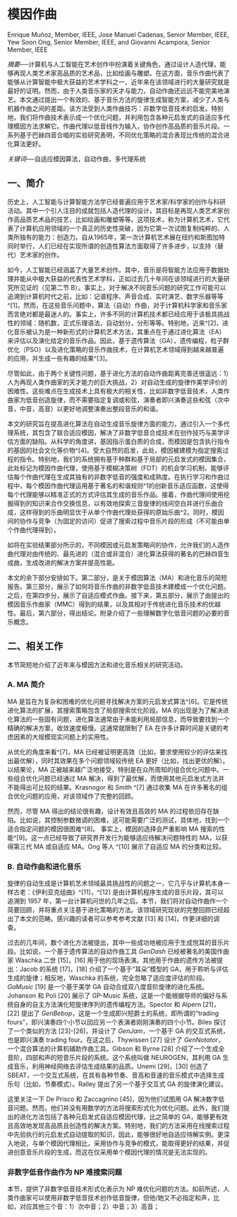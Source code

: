 # 模因作曲

Enrique Muñoz, Member, IEEE, Jose Manuel Cadenas, Senior Member, IEEE, Yew Soon Ong, Senior Member, IEEE, and Giovanni Acampora, Senior Member, IEEE

*摘要*──计算机与人工智能在艺术创作中扮演着关键角色，通过设计人造代理，能够再现人类艺术家高品质的艺术品，比如绘画与雕塑。在这方面，音乐作曲代表了能够从计算智能中极大获益的艺术学科之一，近年来在该领域进行的大量研究就是最好的证明。然而，由于人类音乐家的天才与能力，自动作曲还远远不能完美地演艺。本文通过提出一个有效的、基于音乐方法的旋律生成智能方案，减少了人类与机器作曲之间的差距。该方法受到人类作曲技巧：非数字低音技术的启发。特别地，我们将作曲技术表示成一个优化问题，并利用包含各种元启发式的自适应多代理模因方法求解它。作曲代理以低音线作为输入，协作创作高品质的音乐片段。一系列基于巴赫四音合唱的实验研究表明，不同优化策略的混合表现比传统的混合进化算法更好。

*关键词*──自适应模因算法，自动作曲，多代理系统

## 一、简介

历史上，人工智能与计算智能方法学已经普遍应用于艺术家/科学家的创作与科研活动。其中一个引人注目的成就包括人造代理的设计，其目标是再现人类艺术家创作高品质艺术品的技艺，比如绘画和雕塑等等。这项技术，称为计算机艺术，它代表了计算机应用领域的一个真正的历史性突破，因为它第一次试图复制纯粹的、人类所独有的能力：创造力。自从1965年，第一次计算机艺术展在纽约和斯图加特同时举行，人们已经在实现所谓的创造性算法方面取得了许多进步，以支持（替代）艺术家的创作。

如今，人工智能已经涵盖了大量艺术创作。其中，音乐是将智能方法应用于数据处理并能从中极大获益的代表性艺术学科，正如过去几十年间在该领域进行的大量研究所见证的（见第二节 B）。事实上，对于解决不同音乐问题的研究工作可能可以追溯到计算机时代之前，比如：记谱程序、声音合成、实时演艺、数字乐器等等^[1]。然而，在这些音乐问题中，算法（自动）作曲，对于计算机科学家和音乐家而言绝对都是最迷人的。事实上，许多不同的计算机技术都已经应用于该极具挑战性的领域：随机数，正式乐理语法，自动划分，分形等等。特别地，近来^[2]，进化音乐被认为是一种新形式的计算机艺术方法，其重点在于通过进化算法（EA）来评估以及演化给定的音乐作品。因此，基于遗传算法（GA），遗传编程，粒子群优化（PSO）以及进化策略的音乐作曲技术，在计算机艺术领域得到越来越普遍的应用，并生成一些有趣的结果^[3]。

尽管如此，由于两个关键性问题，基于进化方法的自动作曲距离完善还很遥远：1）人为再现人类作曲家的天才能力的巨大挑战，2）对自动生成的旋律作美学评价的困难性。这些难点在生成技术上具有极大的相关性，比如非数字低音技术，人类作曲家为低音创造旋律，而不需要指定复调或和弦，演奏者即兴演奏这些和弦（次中音，中音，高音）以更好地调整演奏出整段音乐的和谐。

本文的研究旨在提高进化算法在自动生成音乐旋律方面的能力，通过引入一个多代理系统，其包含了联合适应模因，解决了非数字低音合成技术在创作技巧与美学评估方面的缺陷。从科学的角度讲，基因指示蛋白质的合成，而模因是包含执行指令的基因的社会文化等价物^[4]。受大自然的启发，此处，模因被建模为指定搜索过程的指令。特别地，我们的系统拥有基于种群和基于局部的元启发式的模因集合，此处标记为模因作曲代理，使用基于模糊决策树（FDT）的机会学习机制，能够评估每个作曲代理在生成其独有的非数字低音的强度和成熟度。在执行学习和作曲过程中，每个模因作曲代理运用基于著名的和谐规则^1的创新音乐适应函数，这使得每个代理能够以精准正式的方式评估其生成的音乐作品。接着，作曲代理间使用挖掘得到的知识来合作交换信息，以有效地探索三音旋律的线间空白并进行乐曲合成，这样得到的乐曲明显优于从单个作曲代理处获得的原始乐曲^2。同时，模因间的协作与竞争（为固定的访问）促进了搜索过程中音乐片段的形成（不可能由单个作曲代理得到）。

如将在实验结果部分所示的，不同模因或元启发策略间的协作，允许我们的人造作曲代理对由传统的、最先进的（混合或非混合）进化算法获得的著名的巴赫四音生成曲，生成改进的解决方案并提高性能。

本文的余下部分安排如下。第二部分，是关于模因算法（MA）和进化音乐的简短报告。第三部分，展示了如何将音乐作曲的非数字低音技术建模成一个优化问题。之后，在第四步分，展示了自适应模式作曲。接下来，第五部分，展示了由提出的模因音乐作曲家（MMC）得到的结果，以及其相对于传统进化音乐技术的优越性。最后，第六部分，得出结论。附录介绍了一些理解数字化低音问题的必要的音乐概念。

## 二、相关工作

本节简短地介绍了近年来与模因方法和进化音乐相关的研究活动。

### A. MA 简介

MA 是旨在为复杂和困难的优化问题寻找解决方案的元启发式算法^[6]。它是传统进化算法的扩展，其搜索策略包含了局部搜索优化阶段。MA 的出现是为了解决进化算法的一些固有问题，进化算法通常由于未能利用局部信息，而导致要找到一个精确的解决方案，收敛速度极慢。这通常就限制了 EA 在许多计算时间是关键的考虑因素的大规模现实问题上的实用性。

从优化的角度来看^[7]，MA 已经被证明更高效（比如，要求使用较少的评估来找出最优解），同时其效果在多个问题领域较传统 EA 更好（比如，找出更优的解）。以结果论，MA 正被越来越广泛地接受，特别是在众所周知的组合优化问题中。一些组合优化问题已经通过 MA 解决，得到了最优解，而使用其他元启发式方法并不能得出可比较的结果。Krasnogor 和 Smith ^[7] 通过收集 MA 在许多著名的组合优化问题的应用，对该领域作了完整的回顾。

然而，尽管 MA 得出的结论很有趣，设计有效且高效的 MA 的过程依旧存在缺陷。比如说，其控制参数微调的困难，这可能需要广泛的测试，具体地，找到一个适合指定问题的模因很困难^[8]。 事实上，模因的选择会严重影响 MA 搜索的性能^[9]。这一点已经导致了研究界开发行为能够适应待解决问题特性的 MA，以获得第三代 MA 或自适应 MA。Ong 等人 ^[10] 展示了自适应 MA 的分类和比较。

### B. 自动作曲和进化音乐

旋律的自动生成是计算机艺术领域最具挑战性的问题之一，它几乎与计算机本身一样古老：《伊利亚克组曲》^[11]，^[12] 是由计算机程序生成的音乐片段，其可以追溯到 1957 年，第一台计算机问世的几年之后。本节，我们将对自动作曲作一个简要回顾，并将重点关注基于进化策略的方法。该领域研究现状的完整回顾已经超出了本文的范畴。感兴趣的读者可以参考参考文献 [13] 和 [14]，作更详细的调查。

过去的几年间，数个进化方法被提出，其中一些成功地被应用于生成悦耳的音乐片段。比如说，一个基于遗传算法的自动作曲工具 *GenDash* 已经被著名的美国作曲家 Waschka 二世 [15]，[16] 用于他的现场表演。其他用于作曲的遗传方法被提出：Jacob 的系统 [17]，[18] 介绍了一个基于“耳朵”模型的 GA，用于聆听与评估生成的旋律；相反地，Waschka 的系统，完全忽略了适应度评估的阶段。*GaMusic* [19] 是一个基于美学 GA 自动合成双八度音阶旋律的进化系统。Johanson 和 Poli [20] 展示了 GP-Music 系统，这是一个能根据导师的偏好与系统自身的自主方法演化短旋律序列的遗传编程方法。Spector 和 Alpern [21]，[22] 提出了 *GenBebop*，这是一个生成即兴短爵士的系统，即所谓的“trading fours”，即兴演奏四个小节以回应另一个表演者刚刚演奏的四个小节。Biles 探讨了一个类似的方法 [23]-[26]，并设计了 *GenJam*，一个基于 GA 的交互式系统，也是即兴演奏 trading four。在这之后，Thywissen [27] 设计了 *GenNotator*，一个混合算法的计算机辅助作曲工具。Gibson 和 Byrne [28] 介绍了一个生成全音阶，四部和声的短音乐片段的系统。这个系统叫做 NEUROGEN，其利用 GA 生成音乐，利用神经网络去评估生成结果的品质。Unemi [29]，[30] 创造了 SBEAT，一个交互式系统，在具有各种节奏、音高和音速的音乐模式中选择生成乐句（比如，节奏模式）。Ralley 提出了另一个基于交互式 GA 的旋律演化建议。

这里关注一下 De Prisco 和 Zaccagnino [45]，因为他们试图用 GA 解决数字低音问题。然而，他们并没有用数学的方法将搜索形式化为优化问题。此外，我们提出的进化方法包括了各种元启发式自适应模因代理，比之简单的 GA，能够更有效且高效地发现高品质且创造性的解决方案。特别地，我们的方法采用在线搜索过程中先验执行的元启发式自动提取的知识，因此，能够很好地自适应待解实例。更深入地说，与单个模因代理相比，采用协作与竞争的模式，能取得更好的结果，并促进创意音乐片段的生成，而这在仅采用单个模因代理的情况是无法实现的。

### 非数字低音作曲作为 NP 难搜索问题

本节，提供了非数字低音技术形式化表示为 NP 难优化问题的方法。如前所述，人类作曲家可以使用非数字低音技术创作低音旋律，但他/她又不必指定和声，比如，对应其他三个音：1）次中音；2）中音；3）高音；

